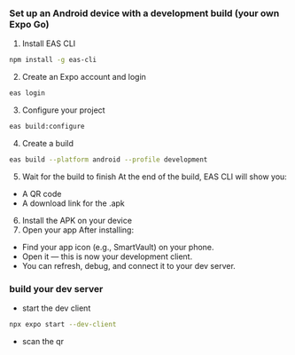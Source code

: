 ### Set up an Android device with a development build (your own Expo Go)
1. Install EAS CLI
```bash
npm install -g eas-cli
```
2. Create an Expo account and login
```bash
eas login
```
3. Configure your project
```bash
eas build:configure
```
4. Create a build
```bash
eas build --platform android --profile development
```
5. Wait for the build to finish
At the end of the build, EAS CLI will show you:
- A QR code
- A download link for the .apk
6. Install the APK on your device
7. Open your app
After installing:
- Find your app icon (e.g., SmartVault) on your phone.   
- Open it — this is now your development client.
- You can refresh, debug, and connect it to your dev server.

### build your dev server
- start the dev client
```bash
npx expo start --dev-client
```
- scan the qr
